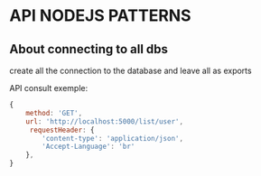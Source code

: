 # API NODEJS PATTERNS



## About connecting to all dbs

create all the connection to the database and leave all as exports

API consult exemple:

```js
{
    method: 'GET',
    url: 'http://localhost:5000/list/user',
     requestHeader: {
        'content-type': 'application/json',
        'Accept-Language': 'br'
    },
}
```